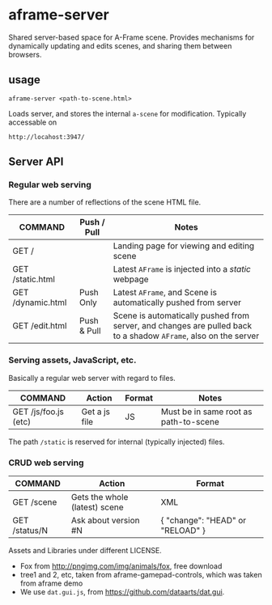 # aframe-server

Shared server-based space for A-Frame scene. Provides mechanisms for dynamically updating and edits scenes,
and sharing them between browsers.

## usage

````
aframe-server <path-to-scene.html>
````

Loads server, and stores the internal `a-scene` for modification. Typically accessable on 

    http://locahost:3947/

## Server API


### Regular web serving

There are a number of reflections of the scene HTML file.

COMMAND           | Push / Pull  | Notes
------------------|--------------|-----------
GET /             |              | Landing page for viewing and editing scene 
GET /static.html  |              | Latest `AFrame` is injected into a *static* webpage
GET /dynamic.html | Push Only    | Latest `AFrame`, and Scene is automatically pushed from server
GET /edit.html    | Push & Pull  | Scene is automatically pushed from server, and changes are pulled back to a shadow `AFrame`, also on the server

### Serving assets, JavaScript, etc.

Basically a regular web server with regard to files.

COMMAND               | Action                         | Format | Notes
----------------------|--------------------------------|--------|-----
GET /js/foo.js  (etc) | Get a js file                  | JS     | Must be in same root as path-to-scene

The path `/static` is reserved for internal (typically injected) files.

### CRUD web serving


COMMAND    | Action                        | Format
-----------|-------------------------------|--------
GET /scene | Gets the whole (latest) scene | XML
GET /status/N | Ask about version #N       | { "change": "HEAD" or "RELOAD" }

Assets and Libraries under different LICENSE.

 * Fox from http://pngimg.com/img/animals/fox, free download
 * tree1 and 2, etc, taken from aframe-gamepad-controls, which was taken from aframe demo
 * We use `dat.gui.js`, from https://github.com/dataarts/dat.gui.
